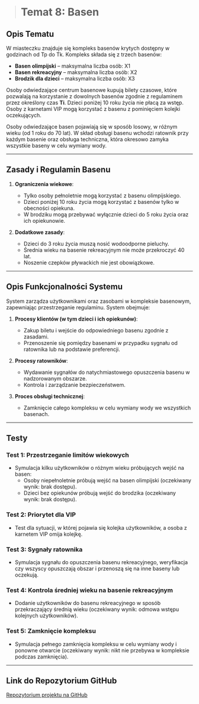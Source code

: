 ﻿


> # Temat 8: Basen

## Opis Tematu

W miasteczku znajduje się kompleks basenów krytych dostępny w godzinach od Tp do Tk. Kompleks składa się z trzech basenów:  
- **Basen olimpijski** – maksymalna liczba osób: X1  
- **Basen rekreacyjny** – maksymalna liczba osób: X2  
- **Brodzik dla dzieci** – maksymalna liczba osób: X3  

Osoby odwiedzające centrum basenowe kupują bilety czasowe, które pozwalają na korzystanie z dowolnych basenów zgodnie z regulaminem przez określony czas **Ti**. Dzieci poniżej 10 roku życia nie płacą za wstęp. Osoby z karnetami VIP mogą korzystać z basenu z pominięciem kolejki oczekujących.

Osoby odwiedzające basen pojawiają się w sposób losowy, w różnym wieku (od 1 roku do 70 lat). W skład obsługi basenu wchodzi ratownik przy każdym basenie oraz obsługa techniczna, która okresowo zamyka wszystkie baseny w celu wymiany wody.

---

## Zasady i Regulamin Basenu

1. **Ograniczenia wiekowe**:
   - Tylko osoby pełnoletnie mogą korzystać z basenu olimpijskiego.
   - Dzieci poniżej 10 roku życia mogą korzystać z basenów tylko w obecności opiekuna.
   - W brodziku mogą przebywać wyłącznie dzieci do 5 roku życia oraz ich opiekunowie.

2. **Dodatkowe zasady**:
   - Dzieci do 3 roku życia muszą nosić wodoodporne pieluchy.
   - Średnia wieku na basenie rekreacyjnym nie może przekroczyć 40 lat.
   - Noszenie czepków pływackich nie jest obowiązkowe.

---

## Opis Funkcjonalności Systemu

System zarządza użytkownikami oraz zasobami w kompleksie basenowym, zapewniając przestrzeganie regulaminu. System obejmuje:
1. **Procesy klientów (w tym dzieci i ich opiekunów)**:
   - Zakup biletu i wejście do odpowiedniego basenu zgodnie z zasadami.
   - Przenoszenie się pomiędzy basenami w przypadku sygnału od ratownika lub na podstawie preferencji.

2. **Procesy ratowników**:
   - Wydawanie sygnałów do natychmiastowego opuszczenia basenu w nadzorowanym obszarze.
   - Kontrola i zarządzanie bezpieczeństwem.

3. **Proces obsługi technicznej**:
   - Zamknięcie całego kompleksu w celu wymiany wody we wszystkich basenach.

---

## Testy

### Test 1: Przestrzeganie limitów wiekowych
- Symulacja kilku użytkowników o różnym wieku próbujących wejść na basen:
  - Osoby niepełnoletnie próbują wejść na basen olimpijski (oczekiwany wynik: brak dostępu).
  - Dzieci bez opiekunów próbują wejść do brodzika (oczekiwany wynik: brak dostępu).

### Test 2: Priorytet dla VIP
- Test dla sytuacji, w której pojawia się kolejka użytkowników, a osoba z karnetem VIP omija kolejkę.

### Test 3: Sygnały ratownika
- Symulacja sygnału do opuszczenia basenu rekreacyjnego, weryfikacja czy wszyscy opuszczają obszar i przenoszą się na inne baseny lub oczekują.

### Test 4: Kontrola średniej wieku na basenie rekreacyjnym
- Dodanie użytkowników do basenu rekreacyjnego w sposób przekraczający średnią wieku (oczekiwany wynik: odmowa wstępu kolejnych użytkowników).

### Test 5: Zamknięcie kompleksu
- Symulacja pełnego zamknięcia kompleksu w celu wymiany wody i ponowne otwarcie (oczekiwany wynik: nikt nie przebywa w kompleksie podczas zamknięcia).

---

## Link do Repozytorium GitHub
[Repozytorium projektu na GitHub](https://github.com/danielryz/Ryz-Projekt-BASEN)


